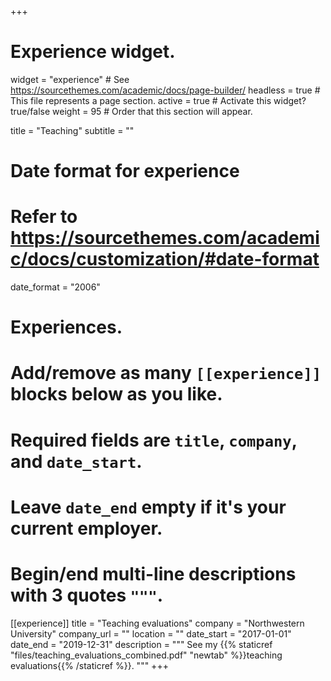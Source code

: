 +++
# Experience widget.
widget = "experience"  # See https://sourcethemes.com/academic/docs/page-builder/
headless = true  # This file represents a page section.
active = true  # Activate this widget? true/false
weight = 95  # Order that this section will appear.

title = "Teaching"
subtitle = ""

# Date format for experience
#   Refer to https://sourcethemes.com/academic/docs/customization/#date-format
date_format = "2006"

# Experiences.
#   Add/remove as many `[[experience]]` blocks below as you like.
#   Required fields are `title`, `company`, and `date_start`.
#   Leave `date_end` empty if it's your current employer.
#   Begin/end multi-line descriptions with 3 quotes `"""`.
[[experience]]
  title = "Teaching evaluations"
  company = "Northwestern University"
  company_url = ""
  location = ""
  date_start = "2017-01-01"
  date_end = "2019-12-31"
  description = """
  See my {{% staticref "files/teaching_evaluations_combined.pdf" "newtab" %}}teaching evaluations{{% /staticref %}}.
  """
+++
